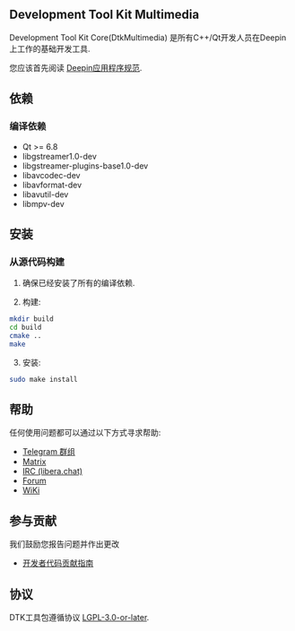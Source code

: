 ## Development Tool Kit Multimedia

Development Tool Kit Core(DtkMultimedia) 是所有C++/Qt开发人员在Deepin上工作的基础开发工具.

您应该首先阅读 <a href=docs/Specification.md>Deepin应用程序规范</a>.

## 依赖

### 编译依赖

* Qt >= 6.8
* libgstreamer1.0-dev
* libgstreamer-plugins-base1.0-dev
* libavcodec-dev
* libavformat-dev
* libavutil-dev
* libmpv-dev

## 安装

### 从源代码构建

1. 确保已经安装了所有的编译依赖.

2. 构建:

```bash
mkdir build
cd build
cmake ..
make
```

3. 安装:

```bash
sudo make install
```

## 帮助

任何使用问题都可以通过以下方式寻求帮助:

* [Telegram 群组](https://t.me/deepin)
* [Matrix](https://matrix.to/#/#deepin-community:matrix.org)
* [IRC (libera.chat)](https://web.libera.chat/#deepin-community)
* [Forum](https://bbs.deepin.org)
* [WiKi](https://wiki.deepin.org/)

## 参与贡献

我们鼓励您报告问题并作出更改

* [开发者代码贡献指南](https://github.com/linuxdeepin/developer-center/wiki/Contribution-Guidelines-for-Developers)

## 协议

DTK工具包遵循协议 [LGPL-3.0-or-later](LICENSE).
